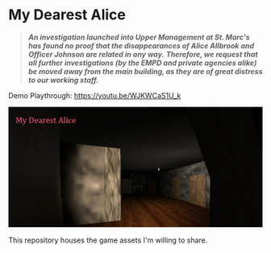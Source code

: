 # My Dearest Alice 


> _**An investigation launched into Upper Management at St. Marc's has found no proof that the disappearances of Alice Allbrook and Officer Johnson are related in any way.**_
> _**Therefore, we request that all further investigations (by the EMPD and private agencies alike) be moved away from the main building, as they are of great distress to our working staff.**_

Demo Playthrough: https://youtu.be/WJKWCaS1U_k
 
![My Dearest Alice](images/MDA.png)



This repository houses the game assets I'm willing to share.
